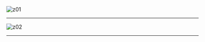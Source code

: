 
![z01](https://res.cloudinary.com/poetrique/image/upload/v1537473495/htmlpoems/mambo/z01.jpg)

- - -

![z02](https://res.cloudinary.com/poetrique/image/upload/v1537473496/htmlpoems/mambo/z02.jpg)

- - -

